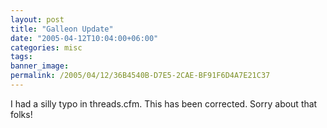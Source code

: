 ```yaml
---
layout: post
title: "Galleon Update"
date: "2005-04-12T10:04:00+06:00"
categories: misc 
tags: 
banner_image: 
permalink: /2005/04/12/36B4540B-D7E5-2CAE-BF91F6D4A7E21C37
---
```


I had a silly typo in threads.cfm. This has been corrected. Sorry about that folks!